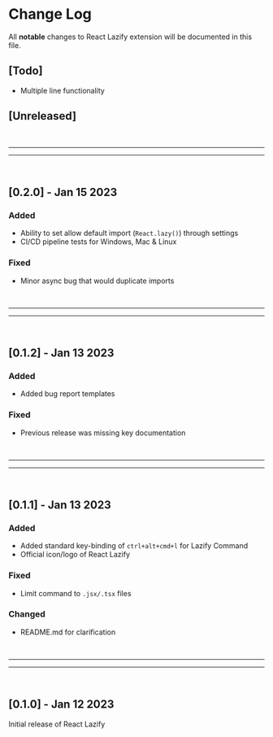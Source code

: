 # Change Log

All **notable** changes to React Lazify extension will be documented in this file.

## [Todo]

- Multiple line functionality

## [Unreleased]

<br>

---

---

<br>

## [0.2.0] - Jan 15 2023

### Added

- Ability to set allow default import (`React.lazy()`) through settings
- CI/CD pipeline tests for Windows, Mac & Linux

### Fixed

- Minor async bug that would duplicate imports

<br>

---

---

<br>

## [0.1.2] - Jan 13 2023

### Added

- Added bug report templates

### Fixed

- Previous release was missing key documentation

<br>

---

---

<br>

## [0.1.1] - Jan 13 2023

### Added

- Added standard key-binding of `ctrl+alt+cmd+l` for Lazify Command
- Official icon/logo of React Lazify

### Fixed

- Limit command to `.jsx/.tsx` files

### Changed

- README.md for clarification

<br>

---

---

<br>

## [0.1.0] - Jan 12 2023

Initial release of React Lazify
